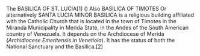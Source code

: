 The BASILICA OF ST. LUCIA[1] () Also BASILICA OF TIMOTES Or alternatively SANTA LUCIA MINOR BASILICA is a religious building affiliated with the Catholic Church that is located in the town of Timotes in the Miranda Municipality in Merida State, in the Andes of the South American country of Venezuela. It depends on the Archdiocese of Merida (_Archidiocese Emeritensis in Venetiola_). It has the status of both the National Sanctuary and the Basilica.[2]
